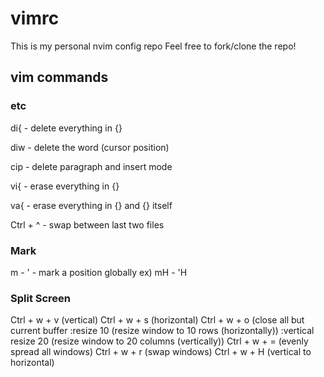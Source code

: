 # vimrc

This is my personal nvim config repo
Feel free to fork/clone the repo!

## vim commands

### etc

di{ - delete everything in {}

diw - delete the word (cursor position)

cip - delete paragraph and insert mode

vi{ - erase everything in {}

va{ - erase everything in {} and {} itself

Ctrl + ^ - swap between last two files

### Mark

m<capital letter> - '<capital letter> - mark a position globally
ex) mH - 'H

### Split Screen

Ctrl + w + v (vertical)
Ctrl + w + s (horizontal)
Ctrl + w + o (close all but current buffer
:resize 10 (resize window to 10 rows (horizontally))
:vertical resize 20 (resize window to 20 columns (vertically))
Ctrl + w + = (evenly spread all windows)
Ctrl + w + r (swap windows)
Ctrl + w + H (vertical to horizontal)
